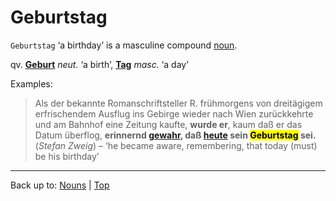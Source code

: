 # Geburtstag

`Geburtstag` ‘a birthday’ is a masculine compound [noun](../../index.md).

qv. **[Geburt](Geburt.md)** *neut.* ‘a birth’, **[Tag](../../t/ta/Tag.md)** *masc.* ‘a day’

Examples:

> Als der bekannte Romanschriftsteller R. frühmorgens von dreitägigem erfrischendem Ausflug ins Gebirge wieder nach Wien zurückkehrte und am Bahnhof eine Zeitung kaufte, **wurde er**, kaum daß er das Datum überflog, **erinnernd [gewahr](../../../adjectives/g/ge/gewahr.md), daß [heute](../../../adverbs/h/he/heute.md) sein <mark>Geburtstag</mark> sei.**  (*Stefan Zweig*) – ‘he became aware, remembering, that today (must) be his birthday’

----

Back up to: [Nouns](../../index.md) | [Top](../../../index.md)
